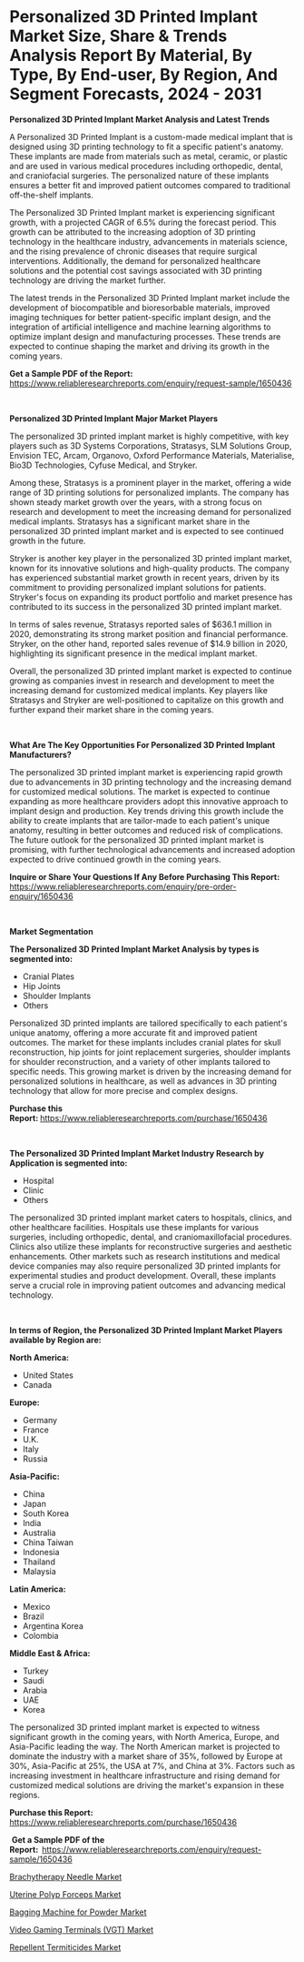 <p><h1>Personalized 3D Printed Implant Market Size, Share & Trends Analysis Report By Material, By Type, By End-user, By Region, And Segment Forecasts, 2024 - 2031</h1></p><p><strong>Personalized 3D Printed Implant Market Analysis and Latest Trends</strong></p>
<p><p>A Personalized 3D Printed Implant is a custom-made medical implant that is designed using 3D printing technology to fit a specific patient's anatomy. These implants are made from materials such as metal, ceramic, or plastic and are used in various medical procedures including orthopedic, dental, and craniofacial surgeries. The personalized nature of these implants ensures a better fit and improved patient outcomes compared to traditional off-the-shelf implants.</p><p>The Personalized 3D Printed Implant market is experiencing significant growth, with a projected CAGR of 6.5% during the forecast period. This growth can be attributed to the increasing adoption of 3D printing technology in the healthcare industry, advancements in materials science, and the rising prevalence of chronic diseases that require surgical interventions. Additionally, the demand for personalized healthcare solutions and the potential cost savings associated with 3D printing technology are driving the market further.</p><p>The latest trends in the Personalized 3D Printed Implant market include the development of biocompatible and bioresorbable materials, improved imaging techniques for better patient-specific implant design, and the integration of artificial intelligence and machine learning algorithms to optimize implant design and manufacturing processes. These trends are expected to continue shaping the market and driving its growth in the coming years.</p></p>
<p><strong>Get a Sample PDF of the Report:&nbsp;</strong> <a href="https://www.reliableresearchreports.com/enquiry/request-sample/1650436">https://www.reliableresearchreports.com/enquiry/request-sample/1650436</a></p>
<p>&nbsp;</p>
<p><strong>Personalized 3D Printed Implant Major Market Players</strong></p>
<p><p>The personalized 3D printed implant market is highly competitive, with key players such as 3D Systems Corporations, Stratasys, SLM Solutions Group, Envision TEC, Arcam, Organovo, Oxford Performance Materials, Materialise, Bio3D Technologies, Cyfuse Medical, and Stryker.</p><p>Among these, Stratasys is a prominent player in the market, offering a wide range of 3D printing solutions for personalized implants. The company has shown steady market growth over the years, with a strong focus on research and development to meet the increasing demand for personalized medical implants. Stratasys has a significant market share in the personalized 3D printed implant market and is expected to see continued growth in the future.</p><p>Stryker is another key player in the personalized 3D printed implant market, known for its innovative solutions and high-quality products. The company has experienced substantial market growth in recent years, driven by its commitment to providing personalized implant solutions for patients. Stryker's focus on expanding its product portfolio and market presence has contributed to its success in the personalized 3D printed implant market.</p><p>In terms of sales revenue, Stratasys reported sales of $636.1 million in 2020, demonstrating its strong market position and financial performance. Stryker, on the other hand, reported sales revenue of $14.9 billion in 2020, highlighting its significant presence in the medical implant market.</p><p>Overall, the personalized 3D printed implant market is expected to continue growing as companies invest in research and development to meet the increasing demand for customized medical implants. Key players like Stratasys and Stryker are well-positioned to capitalize on this growth and further expand their market share in the coming years.</p></p>
<p>&nbsp;</p>
<p><strong>What Are The Key Opportunities For Personalized 3D Printed Implant Manufacturers?</strong></p>
<p><p>The personalized 3D printed implant market is experiencing rapid growth due to advancements in 3D printing technology and the increasing demand for customized medical solutions. The market is expected to continue expanding as more healthcare providers adopt this innovative approach to implant design and production. Key trends driving this growth include the ability to create implants that are tailor-made to each patient's unique anatomy, resulting in better outcomes and reduced risk of complications. The future outlook for the personalized 3D printed implant market is promising, with further technological advancements and increased adoption expected to drive continued growth in the coming years.</p></p>
<p><strong>Inquire or Share Your Questions If Any Before Purchasing This Report:</strong> <a href="https://www.reliableresearchreports.com/enquiry/pre-order-enquiry/1650436">https://www.reliableresearchreports.com/enquiry/pre-order-enquiry/1650436</a></p>
<p>&nbsp;</p>
<p><strong>Market Segmentation</strong></p>
<p><strong>The Personalized 3D Printed Implant Market Analysis by types is segmented into:</strong></p>
<p><ul><li>Cranial Plates</li><li>Hip Joints</li><li>Shoulder Implants</li><li>Others</li></ul></p>
<p><p>Personalized 3D printed implants are tailored specifically to each patient's unique anatomy, offering a more accurate fit and improved patient outcomes. The market for these implants includes cranial plates for skull reconstruction, hip joints for joint replacement surgeries, shoulder implants for shoulder reconstruction, and a variety of other implants tailored to specific needs. This growing market is driven by the increasing demand for personalized solutions in healthcare, as well as advances in 3D printing technology that allow for more precise and complex designs.</p></p>
<p><strong>Purchase this Report:&nbsp;</strong><a href="https://www.reliableresearchreports.com/purchase/1650436">https://www.reliableresearchreports.com/purchase/1650436</a></p>
<p>&nbsp;</p>
<p><strong>The Personalized 3D Printed Implant Market Industry Research by Application is segmented into:</strong></p>
<p><ul><li>Hospital</li><li>Clinic</li><li>Others</li></ul></p>
<p><p>The personalized 3D printed implant market caters to hospitals, clinics, and other healthcare facilities. Hospitals use these implants for various surgeries, including orthopedic, dental, and craniomaxillofacial procedures. Clinics also utilize these implants for reconstructive surgeries and aesthetic enhancements. Other markets such as research institutions and medical device companies may also require personalized 3D printed implants for experimental studies and product development. Overall, these implants serve a crucial role in improving patient outcomes and advancing medical technology.</p></p>
<p>&nbsp;</p>
<p><strong>In terms of Region, the Personalized 3D Printed Implant Market Players available by Region are:</strong></p>
<p>
    <p> <strong> North America: </strong>
        <ul>
            <li>United States</li>
            <li>Canada</li>
        </ul>
        </p> 
    <p> <strong> Europe: </strong>
        <ul>
            <li>Germany</li>
            <li>France</li>
            <li>U.K.</li>
            <li>Italy</li>
            <li>Russia</li>
        </ul>
        </p> 
    <p> <strong> Asia-Pacific: </strong>
        <ul>
            <li>China</li>
            <li>Japan</li>
            <li>South Korea</li>
            <li>India</li>
            <li>Australia</li>
            <li>China Taiwan</li>
            <li>Indonesia</li>
            <li>Thailand</li>
            <li>Malaysia</li>
        </ul>
        </p> 
    <p> <strong> Latin America: </strong>
        <ul>
            <li>Mexico</li>
            <li>Brazil</li>
            <li>Argentina Korea</li>
            <li>Colombia</li>
        </ul>
        </p> 
    <p> <strong> Middle East & Africa: </strong>
        <ul>
            <li>Turkey</li>
            <li>Saudi</li>
            <li>Arabia</li>
            <li>UAE</li>
            <li>Korea</li>
        </ul>
    </p>
    </p>
<p><p>The personalized 3D printed implant market is expected to witness significant growth in the coming years, with North America, Europe, and Asia-Pacific leading the way. The North American market is projected to dominate the industry with a market share of 35%, followed by Europe at 30%, Asia-Pacific at 25%, the USA at 7%, and China at 3%. Factors such as increasing investment in healthcare infrastructure and rising demand for customized medical solutions are driving the market's expansion in these regions.</p></p>
<p><strong>Purchase this Report: </strong><a href="https://www.reliableresearchreports.com/purchase/1650436">https://www.reliableresearchreports.com/purchase/1650436</a></p>
<p>&nbsp;<strong>Get a Sample PDF of the Report:&nbsp;&nbsp;</strong><a href="https://www.reliableresearchreports.com/enquiry/request-sample/1650436">https://www.reliableresearchreports.com/enquiry/request-sample/1650436</a></p>
<p><strong></strong></p>
<p><p><a href="https://medium.com/@marieramos20/brachytherapy-needle-nbsp-market-focuses-on-market-share-size-and-projected-forecast-till-2031-1f7154d26384">Brachytherapy Needle Market</a></p><p><a href="https://medium.com/@marieramos20/uterine-polyp-forceps-market-size-cagr-trends-2024-2030-8eb42ea89cf1">Uterine Polyp Forceps Market</a></p><p><a href="https://github.com/josesg55/Market-Research-Report-List-1/blob/main/bagging-machine-for-powder-market.md">Bagging Machine for Powder Market</a></p><p><a href="https://issuu.com/reportprime-2/docs/video-gaming-terminals-vgt-market-size-2030.pptx">Video Gaming Terminals (VGT) Market</a></p><p><a href="https://issuu.com/reportprime-2/docs/repellent-termiticides-market-size-2030.pptx">Repellent Termiticides Market</a></p></p>